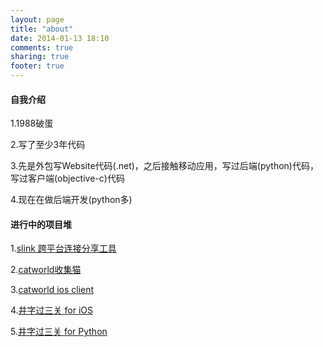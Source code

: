 ```yaml
---
layout: page
title: "about"
date: 2014-01-13 18:10
comments: true
sharing: true
footer: true
---
```

#### 自我介绍


1.1988破蛋

2.写了至少3年代码

3.先是外包写Website代码(.net)，之后接触移动应用，写过后端(python)代码，写过客户端(objective-c)代码

4.现在在做后端开发(python多)


#### 进行中的项目堆

1.[slink 跨平台连接分享工具](http://slink.sinaapp.com)

2.[catworld收集猫](http://catworld.sinaapp.com)

3.[catworld ios client](https://github.com/snowleung/ImagesC)

4.[井字过三关 for iOS](https://github.com/snowleung/jinziqi)

5.[井字过三关 for Python](https://gist.github.com/snowleung/9745538)

#### 